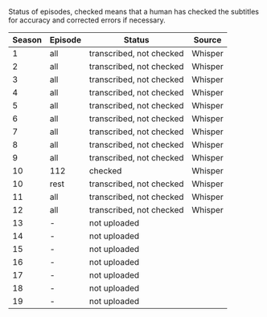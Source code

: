 Status of episodes, checked means that a human has checked the subtitles for accuracy and corrected errors if necessary.  

|Season|Episode|Status|Source|
|---|---|---|---|
|1|all|transcribed, not checked|Whisper|
|2|all|transcribed, not checked|Whisper|
|3|all|transcribed, not checked|Whisper|
|4|all|transcribed, not checked|Whisper|
|5|all|transcribed, not checked|Whisper|
|6|all|transcribed, not checked|Whisper|
|7|all|transcribed, not checked|Whisper|
|8|all|transcribed, not checked|Whisper|
|9|all|transcribed, not checked|Whisper|
|10|112|checked|Whisper|
|10|rest|transcribed, not checked|Whisper|
|11|all|transcribed, not checked|Whisper|
|12|all|transcribed, not checked|Whisper|
|13|-|not uploaded||
|14|-|not uploaded||
|15|-|not uploaded||
|16|-|not uploaded||
|17|-|not uploaded||
|18|-|not uploaded||
|19|-|not uploaded||
